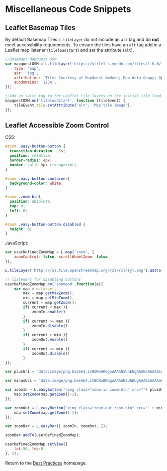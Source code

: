 # Miscellaneous Code Snippets

## Leaflet Basemap Tiles
By default Basemap Tiles `L.tileLayer` do not include an `alt` tag and do **not** meet accessibility requirements. To ensure the tiles have an `alt` tag add in a Leaflet map listener (`tileloadstart`) and set the attribute (`alt`).

```javascript
//Basemap: Mapquest OSM
var mapquestOSM = L.tileLayer('https://otile1-s.mqcdn.com/tiles/1.0.0/{type}/{z}/{x}/{y}.{ext}', {
	type: 'map',
	ext: 'jpg',
	attribution: 'Tiles Courtesy of MapQuest &mdash; Map data &copy; OpenStreetMap',
	subdomains: '1234',
});

//Add an <alt> tag to the Leaflet tile layers on the initial tile load and when a tile load has started
mapquestOSM.on('tileloadstart', function (tileEvent) {
	tileEvent.tile.setAttribute('alt', 'Map tile image');
});
```

## Leaflet Accessible Zoom Control  

CSS:

```css
#zoom .easy-button-button {
  transition-duration: .3s;
  position: relative;
  border-radius: 4px;
  border: solid 0px transparent;
}

#zoom .easy-button-container{
  background-color: white;
}

#zoom .zoom-btn{
  position: absolute;
  top: 0;
  left: 0;
}

#zoom .easy-button-button.disabled {
  height: 0;
}
```

JavaScript:

```javascript
var userDefinedZoomMap = L.map('zoom', {
	zoomControl: false, scrollWheelZoom: false
});

L.tileLayer('http://{s}.tile.openstreetmap.org/{z}/{x}/{y}.png').addTo(userDefinedZoomMap);

// listeners for disabling buttons
userDefinedZoomMap.on('zoomend',function(e){
	var map = e.target,
	    max = map.getMaxZoom(),
	    min = map.getMinZoom(),
	    current = map.getZoom();
		if( current < max ){
			zoomIn.enable()
		}
		if( current >= max ){
			zoomIn.disable()
		}
		if( current > min ){
			zoomOut.enable()
		}
		if( current <= min ){
			zoomOut.disable()
		}
});

var plusUri = 'data:image/png;base64,iVBORw0KGgoAAAANSUhEUgAAABoAAAAaCAYAAACpSkzOAAAABmJLR0QA/wD/AP+gvaeTAAAACXBIWXMAAAsTAAALEwEAmpwYAAAAB3RJTUUH3wYJFTodgbZtSwAAABl0RVh0Q29tbWVudABDcmVhdGVkIHdpdGggR0lNUFeBDhcAAABoSURBVEjHY2AYBaNg2AJmMvQkMTAwGDAwMHAzMDA8JlYTIxkW/SdHPxO9gm7kWWQNjRNkjB5fMPyXgYEhg1yL1Eh0tCm5FpGSKr/jUz+avOlq0Xco/Y8UTSxkWLQCGk+nR6uKUTC4AQC8oBHyYLAfhwAAAABJRU5ErkJggg=='

var minusUri = 'data:image/png;base64,iVBORw0KGgoAAAANSUhEUgAAABoAAAAaCAYAAACpSkzOAAAABmJLR0QA/wD/AP+gvaeTAAAACXBIWXMAAAsTAAALEwEAmpwYAAAAB3RJTUUH3wYJFgAjZzgQwAAAABl0RVh0Q29tbWVudABDcmVhdGVkIHdpdGggR0lNUFeBDhcAAAAvSURBVEjHY2AYBaNgFIyCUcDAwMAQzsDA8J8InIPPECZ6uZZpNMJGwSgYBSMAAADZ/wm/p4Wt3gAAAABJRU5ErkJggg=='

var zoomIn = L.easyButton('<img class="zoom-in zoom-btn" src="'+ plusUri +'" alt="zoom in"/>', function(control, map){
	map.setZoom(map.getZoom()+1);
});

var zoomOut = L.easyButton('<img class="zoom-out zoom-btn" src="' + minusUri + '" alt="zoom in"/>', function(control, map){
	map.setZoom(map.getZoom()-1);
});

var zoomBar = L.easyBar([ zoomIn, zoomOut, ]);

zoomBar.addTo(userDefinedZoomMap);

userDefinedZoomMap.setView({
	lat:50, lng:0
}, 2);
```

Return to the [Best Practices](../BestPractices.md) homepage.
